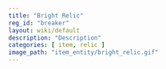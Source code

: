 ```yaml
---
title: "Bright Relic"
reg_id: "breaker"
layout: wiki/default
description: "Description"
categories: [ item, relic ]
image_path: "item_entity/bright_relic.gif"
---
```

